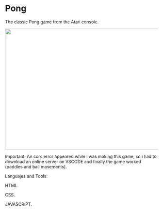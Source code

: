 # Pong

The classic Pong game from the Atari console.

<img src= "https://github.com/Melomario57/Pong/assets/146278966/0aacb371-cba1-402a-98e8-9f7626071a0e" width="700" height="400"/>











Important:
An cors error appeared while i was making this game, so i had to download an online server on VSCODE and finally the game worked (paddles and ball movements).


Languajes and Tools:

HTML.

CSS.

JAVASCRIPT.
